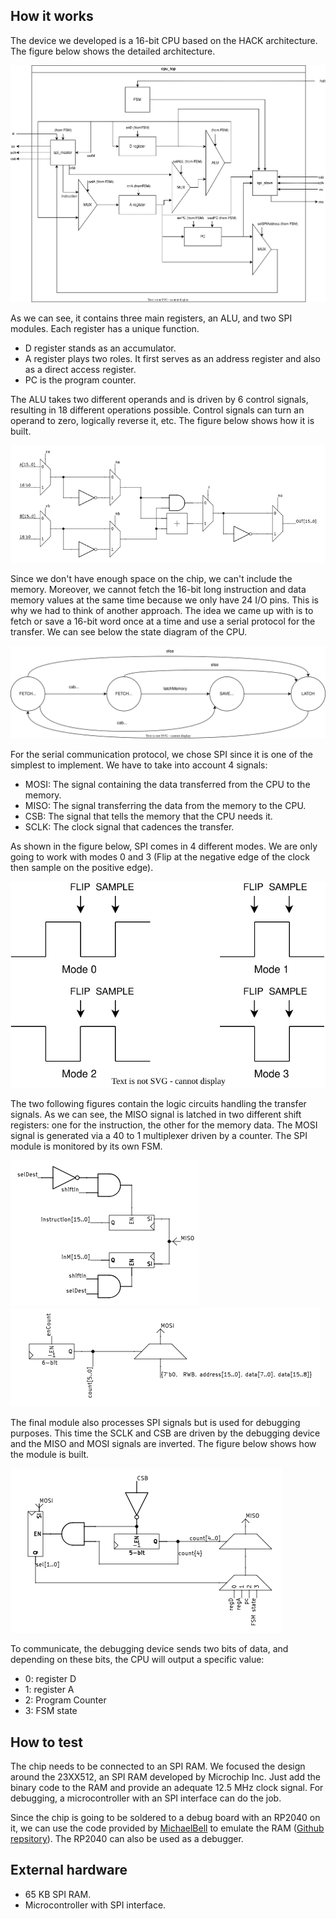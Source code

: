 <!---

This file is used to generate your project datasheet. Please fill in the information below and delete any unused
sections.

You can also include images in this folder and reference them in the markdown. Each image must be less than
512 kb in size, and the combined size of all images must be less than 1 MB.
-->

## How it works

The device we developed is a 16-bit CPU based on the HACK architecture. The figure below shows the detailed architecture.

![The cpu_top module content](graphs-new_cpu_top.drawio.svg)

As we can see, it contains three main registers, an ALU, and two SPI modules. Each register has a unique function.

- D register stands as an accumulator.
- A register plays two roles. It first serves as an address register and also as a direct access register.
- PC is the program counter.

The ALU takes two different operands and is driven by 6 control signals, resulting in 18 different operations possible. Control signals can turn an operand to zero, logically reverse it, etc. The figure below shows how it is built.

![The ALU module](alu.PNG)

Since we don't have enough space on the chip, we can't include the memory. Moreover, we cannot fetch the 16-bit long instruction and data memory values at the same time because we only have 24 I/O pins. This is why we had to think of another approach. The idea we came up with is to fetch or save a 16-bit word once at a time and use a serial protocol for the transfer. We can see below the state diagram of the CPU.

![The finite state machine](graphs-cpu_fsm_horz.drawio.svg)

For the serial communication protocol, we chose SPI since it is one of the simplest to implement. We have to take into account 4 signals:

- MOSI: The signal containing the data transferred from the CPU to the memory.
- MISO: The signal transferring the data from the memory to the CPU.
- CSB: The signal that tells the memory that the CPU needs it.
- SCLK: The clock signal that cadences the transfer.

As shown in the figure below, SPI comes in 4 different modes. We are only going to work with modes 0 and 3 (Flip at the negative edge of the clock then sample on the positive edge).

![The different SPI modes](graphs-SPI_modes.drawio.svg)

The two following figures contain the logic circuits handling the transfer signals. As we can see, the MISO signal is latched in two different shift registers: one for the instruction, the other for the memory data. The MOSI signal is generated via a 40 to 1 multiplexer driven by a counter. The SPI module is monitored by its own FSM.

![The SPI input logic](spi_in.PNG) ![The SPI output logic](spi_out.PNG)

The final module also processes SPI signals but is used for debugging purposes. This time the SCLK and CSB are driven by the debugging device and the MISO and MOSI signals are inverted. The figure below shows how the module is built.

![The debuging module](spi_debug.PNG)

To communicate, the debugging device sends two bits of data, and depending on these bits, the CPU will output a specific value:

- 0: register D
- 1: register A
- 2: Program Counter
- 3: FSM state

## How to test

The chip needs to be connected to an SPI RAM. We focused the design around the 23XX512, an SPI RAM developed by Microchip Inc. Just add the binary code to the RAM and provide an adequate 12.5 MHz clock signal. For debugging, a microcontroller with an SPI interface can do the job.

Since the chip is going to be soldered to a debug board with an RP2040 on it, we can use the code provided by [MichaelBell](https://github.com/MichaelBell) to emulate the RAM ([Github repsitory](https://github.com/MichaelBell/spi-ram-emu.git)). The RP2040 can also be used as a debugger.

## External hardware

- 65 KB SPI RAM.
- Microcontroller with SPI interface.